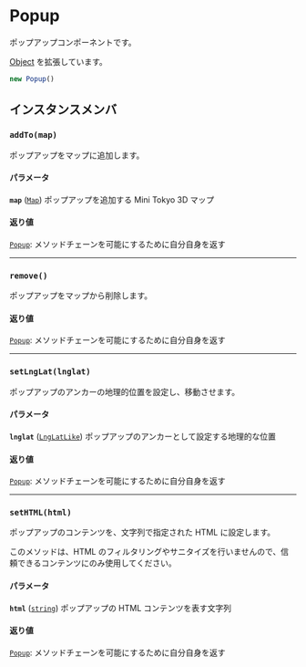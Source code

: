 # Popup

ポップアップコンポーネントです。

[Object](https://developer.mozilla.org/docs/Web/JavaScript/Reference/Global_Objects/Object) を拡張しています。

```js
new Popup()
```

## インスタンスメンバ

### **`addTo(map)`**

ポップアップをマップに追加します。

#### パラメータ

**`map`** ([`Map`](./map.md)) ポップアップを追加する Mini Tokyo 3D マップ

#### 返り値

[`Popup`](./popup.md): メソッドチェーンを可能にするために自分自身を返す

---

### **`remove()`**

ポップアップをマップから削除します。

#### 返り値

[`Popup`](./popup.md): メソッドチェーンを可能にするために自分自身を返す

---

### **`setLngLat(lnglat)`**

ポップアップのアンカーの地理的位置を設定し、移動させます。

#### パラメータ

**`lnglat`** ([`LngLatLike`](https://docs.mapbox.com/mapbox-gl-js/api/geography/#lnglatlike)) ポップアップのアンカーとして設定する地理的な位置

#### 返り値

[`Popup`](./popup.md): メソッドチェーンを可能にするために自分自身を返す

---

### **`setHTML(html)`**

ポップアップのコンテンツを、文字列で指定された HTML に設定します。

このメソッドは、HTML のフィルタリングやサニタイズを行いませんので、信頼できるコンテンツにのみ使用してください。

#### パラメータ

**`html`** ([`string`](https://developer.mozilla.org/docs/Web/JavaScript/Reference/Global_Objects/String)) ポップアップの HTML コンテンツを表す文字列

#### 返り値

[`Popup`](./popup.md): メソッドチェーンを可能にするために自分自身を返す
